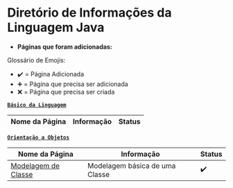 # Diretório de Informações da Linguagem Java

* **Páginas que foram adicionadas:**

Glossário de Emojis:

* :heavy_check_mark: = Página Adicionada
* :heavy_plus_sign: = Página que precisa ser adicionada
* :x: = Página que precisa ser criada


[**`Básico da Linguagem`**]()

Nome da Página|Informação|Status
|---|---|---|

[**`Orientação a Objetos`**]()

Nome da Página|Informação|Status
|---|---|---|
[Modelagem de Classe](../pages/prog_java/class_model.md)|Modelagem básica de uma Classe|:heavy_check_mark:


